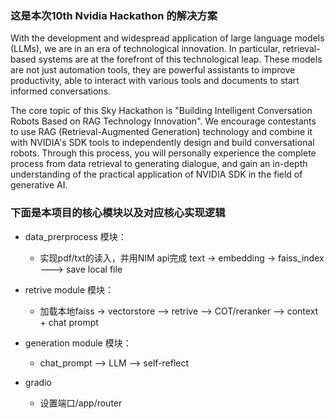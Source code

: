 ### 这是本次10th Nvidia Hackathon 的解决方案

With the development and widespread application of large language models (LLMs), we are in an era of technological innovation. In particular, retrieval-based systems are at the forefront of this technological leap. These models are not just automation tools, they are powerful assistants to improve productivity, able to interact with various tools and documents to start informed conversations.

The core topic of this Sky Hackathon is "Building Intelligent Conversation Robots Based on RAG Technology Innovation". We encourage contestants to use RAG (Retrieval-Augmented Generation) technology and combine it with NVIDIA's SDK tools to independently design and build conversational robots. Through this process, you will personally experience the complete process from data retrieval to generating dialogue, and gain an in-depth understanding of the practical application of NVIDIA SDK in the field of generative AI.


### 下面是本项目的核心模块以及对应核心实现逻辑
- data_prerprocess 模块：
    - 实现pdf/txt的读入，并用NIM api完成 text -> embedding -> faiss_index ---> save local file

- retrive module 模块：
    - 加载本地faiss -> vectorstore --> retrive --> COT/reranker --> context + chat prompt
 
- generation module 模块：
    - chat_prompt --> LLM --> self-reflect
 
- gradio
    - 设置端口/app/router       
